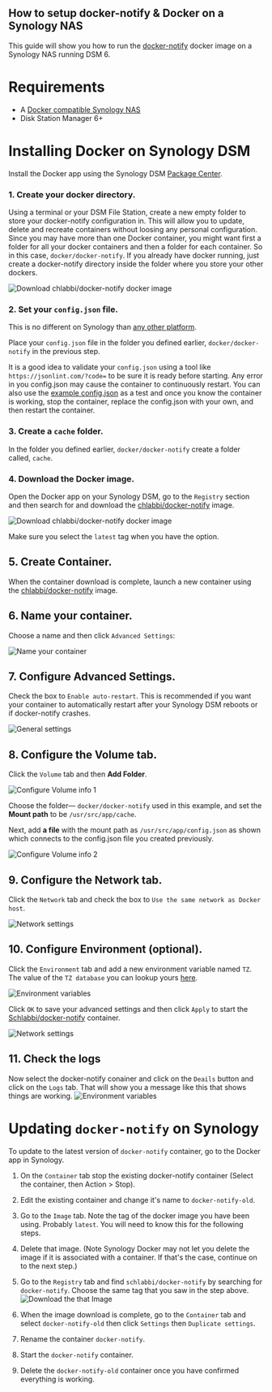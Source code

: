 ## How to setup docker-notify & Docker on a Synology NAS

This guide will show you how to run the [docker-notify](https://github.com/Schlabbi/docker-notify) docker image on a Synology NAS running DSM 6.

# Requirements

* A [Docker compatible Synology NAS](https://www.synology.com/en-global/dsm/packages/Docker)
* Disk Station Manager 6+

# Installing Docker on Synology DSM

Install the Docker app using the Synology DSM [Package Center](https://www.synology.com/en-global/dsm/packages/Docker).


### 1. Create your docker directory.
Using a terminal or your DSM File Station, create a new empty folder to store your docker-notify configuration in.  This will allow you to update, delete and recreate containers without loosing any personal configuration. Since you may have more than one Docker container, you might want first a folder for all your docker containers and then a folder for each container. So in this case, ```docker/docker-notify```. If you already have docker running, just create a docker-notify directory inside the folder where you store your other dockers.

![Download chlabbi/docker-notify docker image](cache/images/1FIleStation.png)


### 2. Set your ```config.json``` file.
This is no different on Synology than [any other platform](https://github.com/Schlabbi/docker-notify).

Place your ```config.json``` file in the folder you defined earlier, ```docker/docker-notify``` in the previous step.

It is a good idea to validate your ```config.json``` using a tool like ```https://jsonlint.com/?code=``` to be sure it is ready before starting. Any error in you config.json may cause the container to continuously restart. You can also use the [example config.json](https://github.com/Schlabbi/docker-notify/blob/master/config.json.example) as a test and once you know the container is working, stop the container, replace the config.json with your own, and then restart the container. 

### 3. Create a ```cache``` folder. 
In the folder you defined earlier, ```docker/docker-notify``` create a folder called, ```cache```.


### 4. Download the Docker image.
Open the Docker app on your Synology DSM, go to the `Registry` section and then search for and download the [chlabbi/docker-notify](https://github.com/Schlabbi/docker-notify) image.

![Download chlabbi/docker-notify docker image](cache/images/4Registry.png)

Make sure you select the `latest` tag when you have the option. 


## 5. Create Container.
When the container download is complete, launch a new container using the [chlabbi/docker-notify](https://github.com/Schlabbi/docker-notify) image.


## 6. Name your container.
Choose a name and then click ```Advanced Settings```:

![Name your container](cache/images/6Create0.png)


## 7. Configure Advanced Settings.
Check the box to ```Enable auto-restart```. This is recommended if you want your container to automatically restart after your Synology DSM reboots or if docker-notify crashes.

![General settings](cache/images/7Create1.png)


## 8. Configure the Volume tab.
Click the ```Volume``` tab and then **Add Folder**.

![Configure Volume info 1](cache/images/8aVolumes.png)


Choose the folder— ```docker/docker-notify``` used in this example, and set the **Mount path** to be ```/usr/src/app/cache```.

Next, add **a file** with the mount path as ```/usr/src/app/config.json``` as shown which connects to the config.json file you created previously.

![Configure Volume info 2](cache/images/8bVolumes.png)

## 9. Configure the Network tab.
Click the ```Network``` tab and check the box to ```Use the same network as Docker host```. 

![Network settings](cache/images/9network.png)

## 10. Configure Environment (optional).
Click the ```Environment``` tab and add a new environment variable named `TZ`. The value of the `TZ database` you can lookup yours [here](https://en.wikipedia.org/wiki/List_of_tz_database_time_zones). 

![Environment variables](cache/images/10Enviornment.png)

Click ```OK``` to save your advanced settings and then click ```Apply``` to start the [Schlabbi/docker-notify](https://github.com/Schlabbi/docker-notify) container.

![Network settings](cache/images/11Running.png)


## 11. Check the logs
Now select the docker-notify conainer and click on the `Deails` button and click on the `Logs` tab. That will show you a message like this that shows things are working. 
![Environment variables](cache/images/12Log.png)

# Updating ```docker-notify``` on Synology

To update to the latest version of ```docker-notify``` container, go to the Docker app in Synology. 

1. On the `Container` tab stop the existing docker-notify container (Select the container, then Action > Stop).
1. Edit the existing container and change it's name to `docker-notify-old`.
1. Go to the `Image` tab. Note the tag of the docker image you have been using. Probably `latest`. You will need to know this for the following steps.
1. Delete that image. (Note Synology Docker may not let you delete the image if it is associated with a container. If that's the case, continue on to the next step.)
1. Go to the `Registry` tab and find `schlabbi/docker-notify` by searching for `docker-notify`. Choose the same tag that you saw in the step above.
![Download the that Image](cache/images/download.png)

1. When the image download is complete, go to the `Container` tab and select `docker-notify-old` then click `Settings` then `Duplicate settings`. 
1. Rename the container `docker-notify`.
1. Start the `docker-notify` container.
1. Delete the `docker-notify-old` container once you have confirmed everything is working.